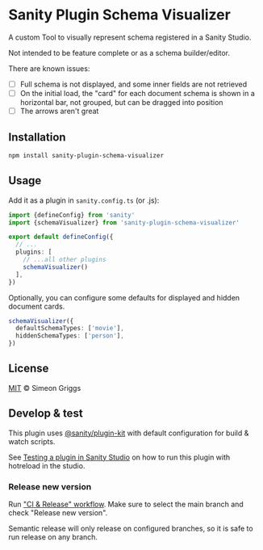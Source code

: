 # Sanity Plugin Schema Visualizer

A custom Tool to visually represent schema registered in a Sanity Studio. 

Not intended to be feature complete or as a schema builder/editor. 

There are known issues:

- [ ] Full schema is not displayed, and some inner fields are not retrieved
- [ ] On the initial load, the "card" for each document schema is shown in a horizontal bar, not grouped, but can be dragged into position
- [ ] The arrows aren't great

## Installation

```sh
npm install sanity-plugin-schema-visualizer
```

## Usage

Add it as a plugin in `sanity.config.ts` (or .js):

```ts
import {defineConfig} from 'sanity'
import {schemaVisualizer} from 'sanity-plugin-schema-visualizer'

export default defineConfig({
  // ...
  plugins: [
    // ...all other plugins
    schemaVisualizer()
  ],
})
```

Optionally, you can configure some defaults for displayed and hidden document cards.

```ts
schemaVisualizer({
  defaultSchemaTypes: ['movie'],
  hiddenSchemaTypes: ['person'],
})
```

## License

[MIT](LICENSE) © Simeon Griggs

## Develop & test

This plugin uses [@sanity/plugin-kit](https://github.com/sanity-io/plugin-kit)
with default configuration for build & watch scripts.

See [Testing a plugin in Sanity Studio](https://github.com/sanity-io/plugin-kit#testing-a-plugin-in-sanity-studio)
on how to run this plugin with hotreload in the studio.


### Release new version

Run ["CI & Release" workflow](TODO/actions/workflows/main.yml).
Make sure to select the main branch and check "Release new version".

Semantic release will only release on configured branches, so it is safe to run release on any branch.